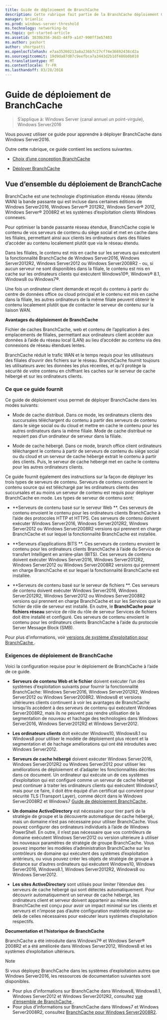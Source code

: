 ```yaml
---
title: Guide de déploiement de BranchCache
description: Cette rubrique fait partie de la BranchCache déploiement Guide pour Windows Server2016, qui montre comment déployer BranchCache en mode de cache distribué et hébergé d’optimiser l’utilisation de la bande passante réseau étendu dans les filiales
manager: brianlic
ms.prod: windows-server-threshold
ms.technology: networking-bc
ms.topic: get-started-article
ms.assetid: 3830b356-36d3-44f9-a1d7-990ff3e57403
ms.author: pashort
author: shortpatti
ms.openlocfilehash: e7aa35260213a8a236b7c27cf74e36692438cd2a
ms.sourcegitcommit: 19d9da87d87c9eefbca7a3443d2b1df486b0b010
ms.translationtype: MT
ms.contentlocale: fr-FR
ms.lasthandoff: 03/28/2018
---
```

# <a name="branchcache-deployment-guide"></a>Guide de déploiement de BranchCache

>S’applique à: Windows Server (canal annuel un point-virgule), Windows Server2016

Vous pouvez utiliser ce guide pour apprendre à déployer BranchCache dans Windows Server2016.  
  
Outre cette rubrique, ce guide contient les sections suivantes.  
  
-   [Choix d’une conception BranchCache](../../branchcache/plan/Choosing-a-BranchCache-Design.md)  
  
-   [Déployer BranchCache](../../branchcache/deploy/Deploy-BranchCache.md)  
  
## <a name="branchcache-deployment-overview"></a>Vue d’ensemble du déploiement de BranchCache

BranchCache est une technologie d’optimisation étendu réseau (étendu WAN) la bande passante qui est incluse dans certaines éditions de Windows Server2016, Windows Server&reg; 2012R2, Windows Server&reg; 2012, Windows Server&reg; 2008R2 et les systèmes d’exploitation clients Windows connexes.  
  
Pour optimiser la bande passante réseau étendue, BranchCache copie le contenu de vos serveurs de contenu du siège social et met en cache dans les filiales, permettant ainsi aux clients les ordinateurs dans des filiales d’accéder au contenu localement plutôt que via le réseau étendu.  
  
Dans les filiales, le contenu est mis en cache sur les serveurs qui exécutent la fonctionnalité BranchCache de Windows Server2016, Windows Server2012R2, Windows Server2012 ou Windows Server2008R2 - ou, si aucun serveur ne sont disponibles dans la filiale, le contenu est mis en cache sur les ordinateurs clients qui exécutent Windows10&reg;, Windows&reg; 8.1, Windows8 ou Windows7&reg;.  
  
Une fois un ordinateur client demande et reçoit du contenu à partir du centre de données office ou cloud principal et le contenu est mis en cache dans la filiale, les autres ordinateurs de la même filiale peuvent obtenir le contenu localement plutôt que de contacter le serveur de contenu sur la liaison WAN.  
  
**Avantages du déploiement de BranchCache**  
  
Fichier de caches BranchCache, web et contenu de l’application à des emplacements de filiales, permettant aux ordinateurs client accéder aux données à l’aide du réseau local (LAN) au lieu d’accéder au contenu via des connexions de réseau étendues lentes.  
  
BranchCache réduit le trafic WAN et le temps requis pour les utilisateurs des filiales d’ouvrir des fichiers sur le réseau.  BranchCache fournit toujours les utilisateurs avec les données les plus récentes, et qu’il protège la sécurité de votre contenu en chiffrant les caches sur le serveur de cache hébergé et sur les ordinateurs clients.  
  
### <a name="what-this-guide-provides"></a>Ce que ce guide fournit  
Ce guide de déploiement vous permet de déployer BranchCache dans les modes suivants:  
  
-   Mode de cache distribué. Dans ce mode, les ordinateurs clients des succursales téléchargent du contenu à partir des serveurs de contenu dans le siège social ou du cloud et mettre en cache le contenu pour les autres ordinateurs dans la même filiale. Mode de cache distribué ne requiert pas d’un ordinateur de serveur dans la filiale.  
  
-   Mode de cache hébergé. Dans ce mode, branch office client ordinateurs téléchargent le contenu à partir de serveurs de contenu du siège social ou du cloud et un serveur de cache hébergé extrait le contenu à partir des clients. Puis, le serveur de cache hébergé met en cache le contenu pour les autres ordinateurs clients.  
  
Ce guide fournit également des instructions sur la façon de déployer les trois types de serveurs de contenu. Serveurs de contenu contiennent le contenu source qui est téléchargé par les ordinateurs clients des succursales et au moins un serveur de contenu est requis pour déployer BranchCache en mode. Les types de serveur de contenu sont:  
  
-   **Serveurs de contenu basé sur le serveur Web **. Ces serveurs de contenu envoient le contenu pour les ordinateurs clients BranchCache à l’aide des protocoles HTTP et HTTPS. Ces serveurs de contenu doivent exécuter Windows Server2016, Windows Server2012R2, Windows Server2012 ou Windows Server2008R2 versions qui prennent en charge BranchCache et sur lequel la fonctionnalité BranchCache est installée.  
  
-   **Serveurs d’applications BITS **. Ces serveurs de contenu envoient le contenu pour les ordinateurs clients BranchCache à l’aide du Service de transfert Intelligent en arrière-plan (BITS). Ces serveurs de contenu doivent exécuter Windows Server2016, Windows Server2012R2, Windows Server2012 ou Windows Server2008R2 versions qui prennent en charge BranchCache et sur lequel la fonctionnalité BranchCache est installée.  
  
-   **Serveurs de contenu basé sur le serveur de fichiers **. Ces serveurs de contenu doivent exécuter Windows Server2016, Windows Server2012R2, Windows Server2012 ou Windows Server2008R2 versions qui prennent en charge BranchCache et sur les Services que le fichier de rôle de serveur est installé. En outre, le **BranchCache pour fichiers réseau** service de rôle du rôle de serveur Services de fichiers doit être installé et configuré. Ces serveurs de contenu envoient le contenu pour les ordinateurs clients BranchCache à l’aide du protocole Server Message Block (SMB).  
  
Pour plus d’informations, voir [versions de système d’exploitation pour BranchCache ](https://technet.microsoft.com/en-us/windows-server-docs/networking/branchcache/branchcache#a-namebkmkosaoperating-system-versions-for-branchcache).  
  
### <a name="branchcache-deployment-requirements"></a>Exigences de déploiement de BranchCache

Voici la configuration requise pour le déploiement de BranchCache à l’aide de ce guide.  
  
-   **Serveurs de contenu Web et le fichier** doivent exécuter l’un des systèmes d’exploitation suivants pour fournir la fonctionnalité BranchCache: Windows Server2016, Windows Server2012R2, Windows Server2012 ou Windows Server2008R2. Windows8 et versions ultérieures clients continuent à voir les avantages de BranchCache lorsqu’ils accèdent à des serveurs de contenu qui exécutent Windows Server2008R2, mais ils ne peuvent pas rendre utilisation de la segmentation de nouveau et hachage des technologies dans Windows Server2016, Windows Server2012R2 et Windows Server2012.  
  
-   **Les ordinateurs clients** doit exécuter Windows10, Windows8.1 ou Windows8 pour utiliser le modèle de déploiement plus récent et la segmentation et de hachage améliorations qui ont été introduites avec Windows Server2012.  
  
-   **Serveurs de cache hébergé** doivent exécuter Windows Server2016, Windows Server2012R2 ou Windows Server2012 pour utiliser les améliorations de déploiement et d’adapter les fonctionnalités décrites dans ce document.  Un ordinateur qui exécute un de ces systèmes d’exploitation qui est configuré comme un serveur de cache hébergé peut continuer à traiter les ordinateurs clients qui exécutent Windows7, mais pour ce faire, il doit être équipé d’un certificat qui convient pour sécurité TLS (Transport Layer), comme décrit dans le Windows Server2008R2 et Windows7 [Guide de déploiement BranchCache ](https://technet.microsoft.com/en-us/library/ee649232.aspx).  
  
-   **Un domaine ActiveDirectory** est nécessaire pour tirer parti de la stratégie de groupe et la découverte automatique de cache hébergé, mais un domaine n’est pas nécessaire pour utiliser BranchCache.  Vous pouvez configurer des ordinateurs individuels à l’aide de Windows PowerShell. En outre, il n’est pas nécessaire que vos contrôleurs de domaine exécutent Windows Server2012 ou version ultérieure à utiliser les nouveaux paramètres de stratégie de groupe BranchCache. Vous pouvez importer les modèles d’administration BranchCache sur les contrôleurs de domaine qui exécutent des systèmes d’exploitation antérieurs, ou vous pouvez créer les objets de stratégie de groupe à distance sur d’autres ordinateurs qui exécutent Windows10, Windows Server2016, Windows8.1, Windows Server2012R2, Windows8 ou Windows Server2012.

-   **Les sites ActiveDirectory** sont utilisés pour limiter l’étendue des serveurs de cache hébergé qui sont détectés automatiquement.  Pour découvrir automatiquement un serveur de cache hébergé, les ordinateurs client et serveur doivent appartenir au même site. BranchCache est conçu pour avoir un impact minimal sur les clients et serveurs et n’impose pas d’autre configuration matérielle requise au-delà de celles nécessaires pour exécuter leurs systèmes d’exploitation respectifs.  

**Documentation et l’historique de BranchCache**

BranchCache a été introduite dans Windows7&reg; et Windows Server&reg; 2008R2 et a été améliorée dans Windows Server2012, Windows8 et les systèmes d’exploitation ultérieurs.

> [!NOTE]
> Si vous déployez BranchCache dans les systèmes d’exploitation autres que Windows Server2016, les ressources de documentation suivantes sont disponibles.
> 
> - Pour plus d’informations sur BranchCache dans Windows8, Windows8.1, Windows Server2012 et Windows Server2012R2, consultez [vue d’ensemble de BranchCache ](https://technet.microsoft.com/en-us/library/hh831696.aspx).  
> - Pour plus d’informations sur BranchCache dans Windows7 et Windows Server2008R2, consultez [BranchCache pour Windows Server2008R2](https://technet.microsoft.com/en-us/library/dd996634.aspx).  
  


